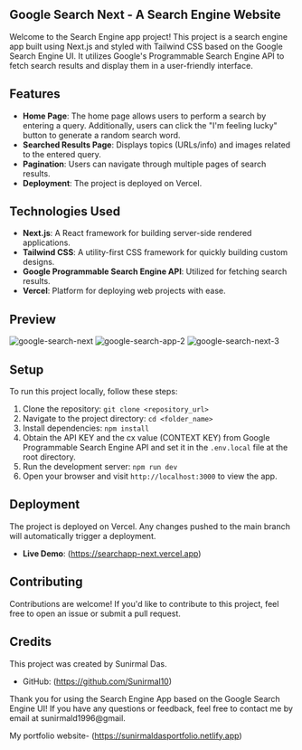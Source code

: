 ## Google Search Next - A Search Engine Website
Welcome to the Search Engine app project! This project is a search engine app built using Next.js and styled with Tailwind CSS based on the Google Search Engine UI. It utilizes Google's Programmable Search Engine API to fetch search results and display them in a user-friendly interface.

## Features

- **Home Page**: The home page allows users to perform a search by entering a query. Additionally, users can click the "I'm feeling lucky" button to generate a random search word.
- **Searched Results Page**: Displays topics (URLs/info) and images related to the entered query.
- **Pagination**: Users can navigate through multiple pages of search results.
- **Deployment**: The project is deployed on Vercel.

## Technologies Used

- **Next.js**: A React framework for building server-side rendered applications.
- **Tailwind CSS**: A utility-first CSS framework for quickly building custom designs.
- **Google Programmable Search Engine API**: Utilized for fetching search results.
- **Vercel**: Platform for deploying web projects with ease.

## Preview

![google-search-next](https://github.com/Sunirmal10/search-next/assets/119140881/0ec5e0e1-2bbf-47e7-a7bc-58c2197000cd)
![google-search-app-2](https://github.com/Sunirmal10/search-next/assets/119140881/6c594c44-7b80-4603-9052-5e2fc699060a)
![google-search-next-3](https://github.com/Sunirmal10/search-next/assets/119140881/6b93bdd6-38b9-496f-a591-dc1ba4b49730)


## Setup

To run this project locally, follow these steps:

1. Clone the repository: `git clone <repository_url>`
2. Navigate to the project directory: `cd <folder_name>`
3. Install dependencies: `npm install`
4. Obtain the API KEY and the cx value (CONTEXT KEY) from Google Programmable Search Engine API and set it in the `.env.local` file at the root directory.
5. Run the development server: `npm run dev`
6. Open your browser and visit `http://localhost:3000` to view the app.

## Deployment

The project is deployed on Vercel. Any changes pushed to the main branch will automatically trigger a deployment.

- **Live Demo**: (https://searchapp-next.vercel.app)

## Contributing

Contributions are welcome! If you'd like to contribute to this project, feel free to open an issue or submit a pull request.

## Credits

This project was created by Sunirmal Das.

- GitHub: (https://github.com/Sunirmal10)

Thank you for using the Search Engine App based on the Google Search Engine UI! If you have any questions or feedback, feel free to contact me by email at sunirmald1996@gmail.

My portfolio website- (https://sunirmaldasportfolio.netlify.app)
